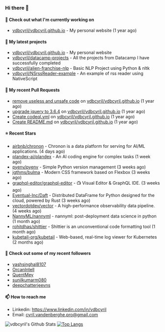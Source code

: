 ### Hi there 👋

#### 👷 Check out what I'm currently working on

- [vdbcyril/vdbcyril.github.io](https://github.com/vdbcyril/vdbcyril.github.io) - My personal website (1 year ago)

#### 🌱 My latest projects

- [vdbcyril/vdbcyril.github.io](https://github.com/vdbcyril/vdbcyril.github.io) - My personal website
- [vdbcyril/datacamp-projects](https://github.com/vdbcyril/datacamp-projects) - All the projects from Datacamp I have successfully completed
- [vdbcyril/alien-franchise-nlp](https://github.com/vdbcyril/alien-franchise-nlp) - Basic NLP Project using Python &amp; nltk
- [vdbcyril/NSrssReader-example](https://github.com/vdbcyril/NSrssReader-example) - An example of rss reader using NativeScript

#### 🔨 My recent Pull Requests

- [remove useless and unsafe code](https://github.com/vdbcyril/vdbcyril.github.io/pull/19) on [vdbcyril/vdbcyril.github.io](https://github.com/vdbcyril/vdbcyril.github.io) (1 year ago)
- [upgrade jquery to 3.6.4](https://github.com/vdbcyril/vdbcyril.github.io/pull/18) on [vdbcyril/vdbcyril.github.io](https://github.com/vdbcyril/vdbcyril.github.io) (1 year ago)
- [Create codeql.yml](https://github.com/vdbcyril/vdbcyril.github.io/pull/9) on [vdbcyril/vdbcyril.github.io](https://github.com/vdbcyril/vdbcyril.github.io) (1 year ago)
- [Create README.md](https://github.com/vdbcyril/vdbcyril.github.io/pull/8) on [vdbcyril/vdbcyril.github.io](https://github.com/vdbcyril/vdbcyril.github.io) (1 year ago)

#### ⭐ Recent Stars

- [airbnb/chronon](https://github.com/airbnb/chronon) - Chronon is a data platform for serving for AI/ML applications. (4 days ago)
- [plandex-ai/plandex](https://github.com/plandex-ai/plandex) - An AI coding engine for complex tasks (1 week ago)
- [pyenv/pyenv](https://github.com/pyenv/pyenv) - Simple Python version management (3 weeks ago)
- [jgthms/bulma](https://github.com/jgthms/bulma) - Modern CSS framework based on Flexbox (3 weeks ago)
- [graphql-editor/graphql-editor](https://github.com/graphql-editor/graphql-editor) - 📺 Visual Editor &amp; GraphQL IDE.  (3 weeks ago)
- [Eventual-Inc/Daft](https://github.com/Eventual-Inc/Daft) - Distributed DataFrame for Python designed for the cloud, powered by Rust (3 weeks ago)
- [vectordotdev/vector](https://github.com/vectordotdev/vector) - A high-performance observability data pipeline. (4 weeks ago)
- [NannyML/nannyml](https://github.com/NannyML/nannyml) - nannyml: post-deployment data science in python (1 month ago)
- [rohitdhas/shittier](https://github.com/rohitdhas/shittier) - Shittier is an unconventional code formatting tool (1 month ago)
- [kubetail-org/kubetail](https://github.com/kubetail-org/kubetail) - Web-based, real-time log viewer for Kubernetes (2 months ago)

#### 👯 Check out some of my recent followers

- [yashsinghal8107](https://github.com/yashsinghal8107)
- [OrcanIntell](https://github.com/OrcanIntell)
- [QuentMey](https://github.com/QuentMey)
- [sunilkumarm080](https://github.com/sunilkumarm080)
- [deepchatterjeevns](https://github.com/deepchatterjeevns)

#### 📫 How to reach me

- Linkedin: https://www.linkedin.com/in/vdbcyril
- Email: cyril.vandenberghe.pro@gmail.com

![vdbcyril's Github Stats](https://github-readme-stats.vercel.app/api?username=vdbcyril&show_icons=true&bg_color=00000000)
[![Top Langs](https://github-readme-stats.vercel.app/api/top-langs/?username=vdbcyril)](https://github.com/anuraghazra/github-readme-stats)